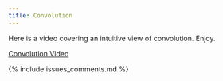 ```yaml
---
title: Convolution
---
```


Here is a video covering an intuitive view of convolution. Enjoy.

[Convolution Video](https://youtu.be/kJwNL0nLmTo)

{% include issues_comments.md %}
